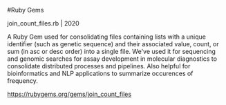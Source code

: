 #Ruby Gems

join_count_files.rb | 2020

A Ruby Gem used for consolidating files containing lists with a unique identifier (such as genetic sequence) and their associated value, count, or sum (in asc or desc order) into a single file. We've used it for sequencing and genomic searches for assay development in molecular diagnostics to consolidate distributed processes and pipelines. Also helpful for bioinformatics and NLP applications to summarize occurences of frequency.

https://rubygems.org/gems/join_count_files
